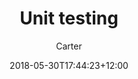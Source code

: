 ---
layout: guides
title: 'Unit testing'
author: Carter
date: '2018-05-30T17:44:23+12:00'
weight: 1
guide_parent: 'testing'
github_file: 'content/guides/testing/article1.md'
summary: 'If you’re familiar with programming, you can help with the creation of unit test. These are critical to NavCoin, and help speed up the workflow for new releases. Unit testing is the creation of automated tests that run to test specific functions. The aim is that when you make changes to any part of the code, you can see if it breaks any of the unit tests, which makes it much easier to ensure the software is doing what it should, and decreases the chance of any unexpected bugs.'
---